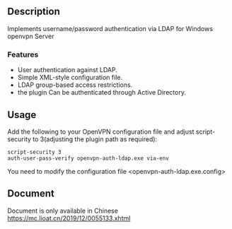 ## Description

Implements username/password authentication via LDAP for Windows openvpn Server

### Features

  * User authentication against LDAP.
  * Simple XML-style configuration file.
  * LDAP group-based access restrictions.
  * the plugin Can be authenticated through Active Directory.
  
## Usage

Add the following to your OpenVPN configuration file and adjust script-security to 3(adjusting the plugin path as required):

```
script-security 3
auth-user-pass-verify openvpn-auth-ldap.exe via-env
```

You need to modify the configuration file <openvpn-auth-ldap.exe.config>

## Document
  Document is only available in Chinese
  https://mc.lioat.cn/2019/12/0055133.xhtml
